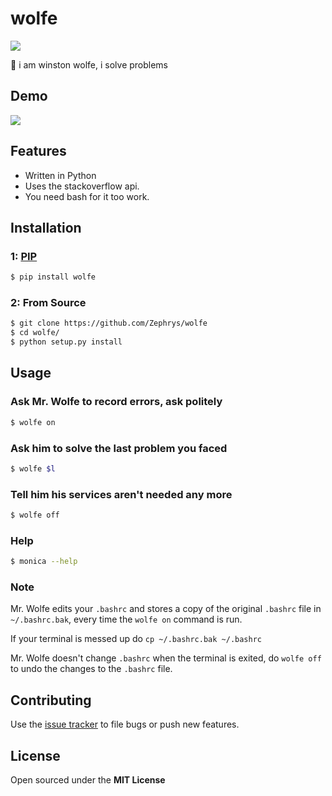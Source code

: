 # wolfe

![](http://i.imgur.com/ffMQrWB.png)

:wolf: i am winston wolfe, i solve problems

## Demo
![](http://i.imgur.com/D4iLyJw.gif?1)

## Features

- Written in Python
- Uses the stackoverflow api.
- You need bash for it too work.

## Installation

### 1: [PIP](https://pypi.python.org/pypi/wolfe)

```bash
$ pip install wolfe
```

### 2: From Source

```bash
$ git clone https://github.com/Zephrys/wolfe
$ cd wolfe/
$ python setup.py install
```

## Usage

### Ask Mr. Wolfe to record errors, ask politely

```bash
$ wolfe on
```

### Ask him to solve the last problem you faced

```bash
$ wolfe $l
```

### Tell him his services aren't needed any more

```bash
$ wolfe off
```

### Help

```bash
$ monica --help
```

### Note

Mr. Wolfe edits your `.bashrc` and stores a copy of the original `.bashrc` file in `~/.bashrc.bak`, every time the `wolfe on` command is run.

If your terminal is messed up do `cp ~/.bashrc.bak ~/.bashrc`

Mr. Wolfe doesn't change `.bashrc` when the terminal is exited, do `wolfe off`
to undo the changes to the `.bashrc` file.

## Contributing

Use the [issue tracker](https://github.com/Zephrys/monica) to file bugs or push new features.

## License

Open sourced under the **MIT License**
